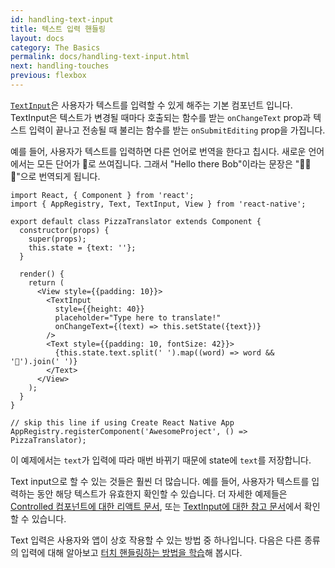 ```yaml
---
id: handling-text-input
title: 텍스트 입력 핸들링
layout: docs
category: The Basics
permalink: docs/handling-text-input.html
next: handling-touches
previous: flexbox
---
```


[`TextInput`](docs/textinput.html#content)은 사용자가 텍스트를 입력할 수 있게 해주는 기본 컴포넌트 입니다. TextInput은 텍스트가 변경될 때마다 호출되는 함수를 받는 `onChangeText` prop과 텍스트 입력이 끝나고 전송될 때 불리는 함수를 받는 `onSubmitEditing` prop을 가집니다.

예를 들어, 사용자가 텍스트를 입력하면 다른 언어로 번역을 한다고 칩시다. 새로운 언어에서는 모든 단어가 🍕로 쓰여집니다. 그래서 "Hello there Bob"이라는 문장은 "🍕🍕🍕"으로 번역되게 됩니다.

```ReactNativeWebPlayer
import React, { Component } from 'react';
import { AppRegistry, Text, TextInput, View } from 'react-native';

export default class PizzaTranslator extends Component {
  constructor(props) {
    super(props);
    this.state = {text: ''};
  }

  render() {
    return (
      <View style={{padding: 10}}>
        <TextInput
          style={{height: 40}}
          placeholder="Type here to translate!"
          onChangeText={(text) => this.setState({text})}
        />
        <Text style={{padding: 10, fontSize: 42}}>
          {this.state.text.split(' ').map((word) => word && '🍕').join(' ')}
        </Text>
      </View>
    );
  }
}

// skip this line if using Create React Native App
AppRegistry.registerComponent('AwesomeProject', () => PizzaTranslator);
```

이 예제에서는 `text`가 입력에 따라 매번 바뀌기 때문에 state에 `text`를 저장합니다.

Text input으로 할 수 있는 것들은 훨씬 더 많습니다. 예를 들어, 사용자가 텍스트를 입력하는 동안 해당 텍스트가 유효한지 확인할 수 있습니다. 더 자세한 예제들은 [Controlled 컴포넌트에 대한 리액트 문서](https://facebook.github.io/react/docs/forms.html), 또는 [TextInput에 대한 참고 문서](docs/textinput.html)에서 확인할 수 있습니다.

Text 입력은 사용자와 앱이 상호 작용할 수 있는 방법 중 하나입니다. 다음은 다른 종류의 입력에 대해 알아보고 [터치 핸들링하는 방법을 학습](docs/handling-touches.html)해 봅시다.
